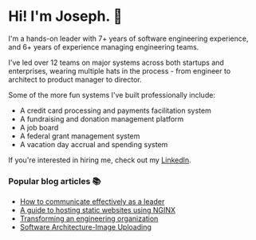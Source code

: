 # Hi! I'm Joseph. :wave:

I'm a hands-on leader with 7+ years of software engineering experience, and 6+ years of experience managing engineering teams.

I've led over 12 teams on major systems across both startups and enterprises, wearing multiple hats in the process - from engineer to architect to product manager to director.

Some of the more fun systems I've built professionally include:
* A credit card processing and payments facilitation system
* A fundraising and donation management platform
* A job board
* A federal grant management system
* A vacation day accrual and spending system

If you're interested in hiring me, check out my [LinkedIn](https://www.linkedin.com/in/jgefroh/).

### Popular blog articles :books:
* [How to communicate effectively as a leader](https://blog.usejournal.com/how-to-communicate-effectively-as-a-leader-ad49d3f081cc)
* [A guide to hosting static websites using NGINX](https://medium.com/@jgefroh/a-guide-to-using-nginx-for-static-websites-d96a9d034940)
* [Transforming an engineering organization](https://medium.com/better-programming/transforming-an-engineering-organization-5f2f3ecbe342)
* [Software Architecture-Image Uploading](https://medium.com/@jgefroh/software-architecture-image-uploading-67997101a034)
